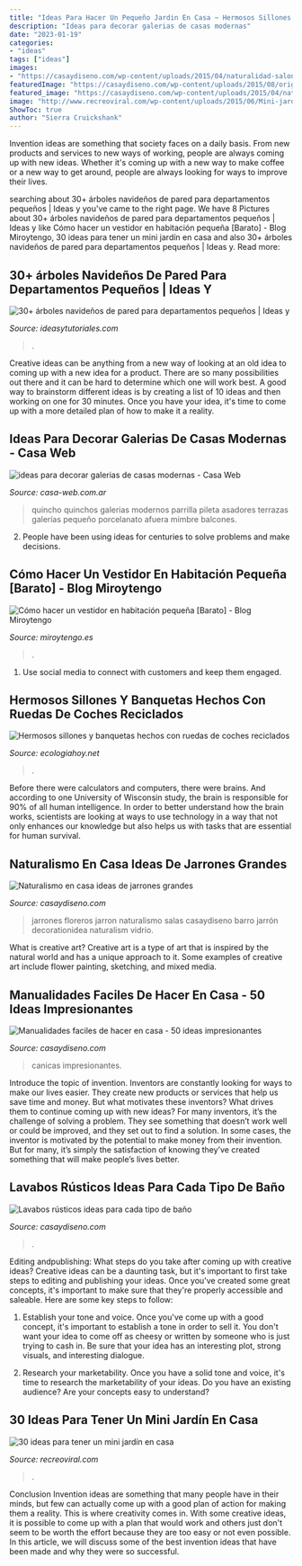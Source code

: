 ```yaml
---
title: "Ideas Para Hacer Un Pequeño Jardin En Casa ~ Hermosos Sillones Y Banquetas Hechos Con Ruedas De Coches Reciclados"
description: "Ideas para decorar galerias de casas modernas"
date: "2023-01-19"
categories:
- "ideas"
tags: ["ideas"]
images:
- "https://casaydiseno.com/wp-content/uploads/2015/04/naturalidad-salon-ideas-jarron-grande-rattan.jpg"
featuredImage: "https://casaydiseno.com/wp-content/uploads/2015/08/original.-diseño-disco-canicas.jpg"
featured_image: "https://casaydiseno.com/wp-content/uploads/2015/04/naturalidad-salon-ideas-jarron-grande-rattan.jpg"
image: "http://www.recreoviral.com/wp-content/uploads/2015/06/Mini-jardines-33.jpg"
ShowToc: true
author: "Sierra Cruickshank"
---
```



Invention ideas are something that society faces on a daily basis. From new products and services to new ways of working, people are always coming up with new ideas. Whether it's coming up with a new way to make coffee or a new way to get around, people are always looking for ways to improve their lives. 

	

		
searching about 30+ árboles navideños de pared para departamentos pequeños | Ideas y you've came to the right page. We have 8 Pictures about 30+ árboles navideños de pared para departamentos pequeños | Ideas y like Cómo hacer un vestidor en habitación pequeña [Barato] - Blog Miroytengo, 30 ideas para tener un mini jardín en casa and also 30+ árboles navideños de pared para departamentos pequeños | Ideas y. Read more:
		
    
## 30+ árboles Navideños De Pared Para Departamentos Pequeños | Ideas Y

<img loading=lazy src="https://ideasytutoriales.com/wp-content/uploads/2018/11/Arbol-de-Navidad-para-Pared-04.jpg" onerror="this.onerror=null;this.src='https://tse2.mm.bing.net/th?id=OIP.fh0c3_vKr4Fn37lWB8itKwHaNL&amp;pid=15.1';" alt="30+ árboles navideños de pared para departamentos pequeños | Ideas y">

_Source: ideasytutoriales.com_

>. 

	

Creative ideas can be anything from a new way of looking at an old idea to coming up with a new idea for a product. There are so many possibilities out there and it can be hard to determine which one will work best. A good way to brainstorm different ideas is by creating a list of 10 ideas and then working on one for 30 minutes. Once you have your idea, it's time to come up with a more detailed plan of how to make it a reality.

    
## Ideas Para Decorar Galerias De Casas Modernas - Casa Web

<img loading=lazy src="https://casa-web.com.ar/wp-content/uploads/2020/07/ideas-para-decorar-galerias-de-casas-modernas.jpg" onerror="this.onerror=null;this.src='https://tse1.mm.bing.net/th?id=OIP.mnkjVZL4nj6okAaazEMMSwAAAA&amp;pid=15.1';" alt="ideas para decorar galerias de casas modernas - Casa Web">

_Source: casa-web.com.ar_

>quincho quinchos galerias modernos parrilla pileta asadores terrazas galerías pequeño porcelanato afuera mimbre balcones. 

	

2. People have been using ideas for centuries to solve problems and make decisions.

    
## Cómo Hacer Un Vestidor En Habitación Pequeña [Barato] - Blog Miroytengo

<img loading=lazy src="https://mediaserver1.miroytengo.es/blog/wp-content/uploads/2020/03/miroytengo-como-hacer-un-vestidor-en-una-habitacion-pequeña-6.jpg" onerror="this.onerror=null;this.src='https://tse3.mm.bing.net/th?id=OIP.n1c_NJ8kK4IOLt356lXsTAHaLH&amp;pid=15.1';" alt="Cómo hacer un vestidor en habitación pequeña [Barato] - Blog Miroytengo">

_Source: miroytengo.es_

>. 

	

1. Use social media to connect with customers and keep them engaged.

    
## Hermosos Sillones Y Banquetas Hechos Con Ruedas De Coches Reciclados

<img loading=lazy src="https://ecologiahoy.net/wp-content/uploads/2016/07/cc332a37689418fcdba25a355036f6fc.jpg" onerror="this.onerror=null;this.src='https://tse3.mm.bing.net/th?id=OIP.ITXGkKQ8NCnhH5EBNYd8zQHaJ4&amp;pid=15.1';" alt="Hermosos sillones y banquetas hechos con ruedas de coches reciclados">

_Source: ecologiahoy.net_

>. 

	

Before there were calculators and computers, there were brains. And according to one University of Wisconsin study, the brain is responsible for 90% of all human intelligence. In order to better understand how the brain works, scientists are looking at ways to use technology in a way that not only enhances our knowledge but also helps us with tasks that are essential for human survival.

    
## Naturalismo En Casa Ideas De Jarrones Grandes

<img loading=lazy src="https://casaydiseno.com/wp-content/uploads/2015/04/naturalidad-salon-ideas-jarron-grande-rattan.jpg" onerror="this.onerror=null;this.src='https://tse3.mm.bing.net/th?id=OIP.wwIViuzrVrNwkWh1PgdVEQHaLH&amp;pid=15.1';" alt="Naturalismo en casa ideas de jarrones grandes">

_Source: casaydiseno.com_

>jarrones floreros jarron naturalismo salas casaydiseno barro jarrón decorationidea naturalism vidrio. 

	

What is creative art?
Creative art is a type of art that is inspired by the natural world and has a unique approach to it. Some examples of creative art include flower painting, sketching, and mixed media.

    
## Manualidades Faciles De Hacer En Casa - 50 Ideas Impresionantes

<img loading=lazy src="https://casaydiseno.com/wp-content/uploads/2015/08/original.-diseño-disco-canicas.jpg" onerror="this.onerror=null;this.src='https://tse1.mm.bing.net/th?id=OIP.CoqTSF-q66rZUx09lZzy3QHaFE&amp;pid=15.1';" alt="Manualidades faciles de hacer en casa - 50 ideas impresionantes">

_Source: casaydiseno.com_

>canicas impresionantes. 

	

Introduce the topic of invention.
Inventors are constantly looking for ways to make our lives easier. They create new products or services that help us save time and money. But what motivates these inventors? What drives them to continue coming up with new ideas?
For many inventors, it’s the challenge of solving a problem. They see something that doesn’t work well or could be improved, and they set out to find a solution. In some cases, the inventor is motivated by the potential to make money from their invention. But for many, it’s simply the satisfaction of knowing they’ve created something that will make people’s lives better.

    
## Lavabos Rústicos Ideas Para Cada Tipo De Baño

<img loading=lazy src="https://casaydiseno.com/wp-content/uploads/2016/01/lavabos-rusticos-banos-madera-piedra-ducha1.jpg" onerror="this.onerror=null;this.src='https://tse4.mm.bing.net/th?id=OIP.Vj_ojp3rIUYdz9v1kV1aHwHaFj&amp;pid=15.1';" alt="Lavabos rústicos ideas para cada tipo de baño">

_Source: casaydiseno.com_

>. 

	

Editing andpublishing: What steps do you take after coming up with creative ideas?
Creative ideas can be a daunting task, but it's important to first take steps to editing and publishing your ideas. Once you've created some great concepts, it's important to make sure that they're properly accessible and saleable. Here are some key steps to follow:
1. Establish your tone and voice. Once you've come up with a good concept, it's important to establish a tone in order to sell it. You don't want your idea to come off as cheesy or written by someone who is just trying to cash in. Be sure that your idea has an interesting plot, strong visuals, and interesting dialogue.

2. Research your marketability. Once you have a solid tone and voice, it's time to research the marketability of your ideas. Do you have an existing audience? Are your concepts easy to understand?

    
## 30 Ideas Para Tener Un Mini Jardín En Casa

<img loading=lazy src="http://www.recreoviral.com/wp-content/uploads/2015/06/Mini-jardines-33.jpg" onerror="this.onerror=null;this.src='https://tse2.mm.bing.net/th?id=OIP.xR3PcpFFwmhl55HTGB2sOAHaLD&amp;pid=15.1';" alt="30 ideas para tener un mini jardín en casa">

_Source: recreoviral.com_

>. 

	

Conclusion
Invention ideas are something that many people have in their minds, but few can actually come up with a good plan of action for making them a reality. This is where creativity comes in. With some creative ideas, it is possible to come up with a plan that would work and others just don't seem to be worth the effort because they are too easy or not even possible. In this article, we will discuss some of the best invention ideas that have been made and why they were so successful.

